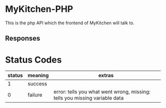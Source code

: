 # MyKitchen-PHP
This is the php API which the frontend of MyKitchen will talk to.

## Responses
# Status Codes
status | meaning | extras
--- | --- | ---
1 | success | 
0 | failure | error: tells you what went wrong, missing: tells you missing variable data